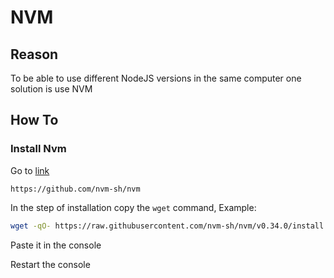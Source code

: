 # NVM

## Reason

To be able to use different NodeJS versions in the same computer one solution is use NVM

## How To

### Install Nvm

Go to [link](https://github.com/nvm-sh/nvm)

```
https://github.com/nvm-sh/nvm
```

In the step of installation copy the `wget` command, Example:

```bash
wget -qO- https://raw.githubusercontent.com/nvm-sh/nvm/v0.34.0/install.sh | bash
```

Paste it in the console

Restart the console